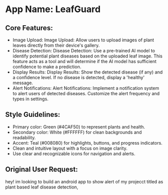# **App Name**: LeafGuard

## Core Features:

- Image Upload: Image Upload: Allow users to upload images of plant leaves directly from their device's gallery.
- Disease Detection: Disease Detection: Use a pre-trained AI model to identify potential plant diseases based on the uploaded leaf image. This feature acts as a tool and will determine if the AI model has sufficient confidence to make a prediction.
- Display Results: Display Results: Show the detected disease (if any) and a confidence level. If no disease is detected, display a 'healthy' message.
- Alert Notifications: Alert Notifications: Implement a notification system to alert users of detected diseases. Customize the alert frequency and types in settings.

## Style Guidelines:

- Primary color: Green (#4CAF50) to represent plants and health.
- Secondary color: White (#FFFFFF) for clean backgrounds and readability.
- Accent: Teal (#008080) for highlights, buttons, and progress indicators.
- Clean and intuitive layout with a focus on image clarity.
- Use clear and recognizable icons for navigation and alerts.

## Original User Request:
hey! im looking to build an android app to show alert of my projecct titled as plant based leaf disease detection,
  
